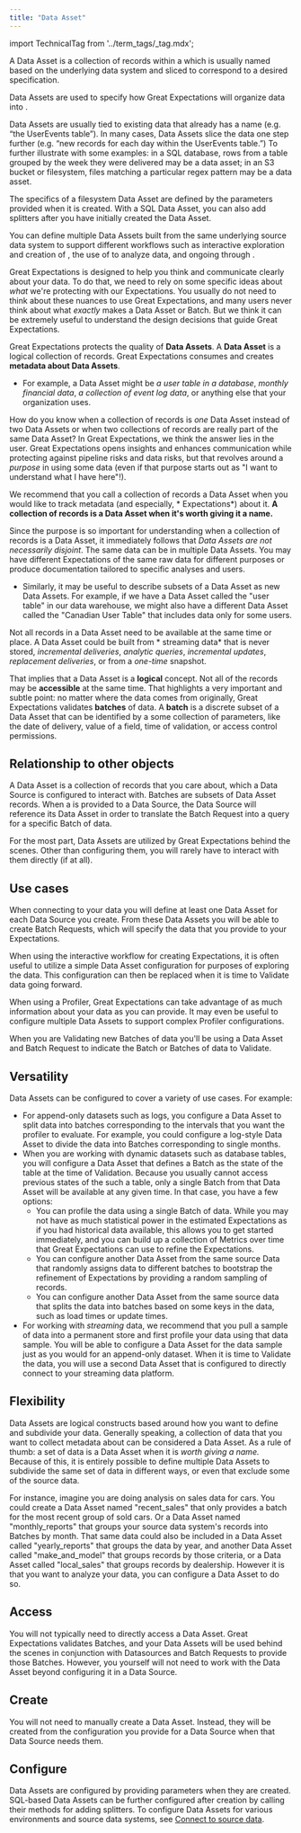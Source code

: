 ```yaml
---
title: "Data Asset"
---
```


import TechnicalTag from '../term_tags/_tag.mdx';

A Data Asset is a collection of records within a <TechnicalTag relative="../" tag="datasource" text="Data Source" /> which is usually named based on the underlying data system and sliced to correspond to a desired specification.

Data Assets are used to specify how Great Expectations will organize data into <TechnicalTag relative="../" tag="batch" text="Batches" />.

Data Assets are usually tied to existing data that already has a name (e.g. “the UserEvents table”). In many cases, Data Assets slice the data one step further (e.g. “new records for each day within the UserEvents table.”) To further illustrate with some examples: in a SQL database, rows from a table grouped by the week they were delivered may be a data asset; in an S3 bucket or filesystem, files matching a particular regex pattern may be a data asset. 

The specifics of a filesystem Data Asset are defined by the parameters provided when it is created. With a SQL Data Asset, you can also add splitters after you have initially created the Data Asset.

You can define multiple Data Assets built from the same underlying source data system to support different workflows such as interactive exploration and creation of <TechnicalTag relative="../" tag="expectation" text="Expectations" />, the use of <TechnicalTag relative="../" tag="profiler" text="Profilers" /> to analyze data, and ongoing <TechnicalTag relative="../" tag="validation" text="Validation" /> through <TechnicalTag relative="../" tag="checkpoint" text="Checkpoints" />.

Great Expectations is designed to help you think and communicate clearly about your data. To do that, we need to rely on some specific ideas about *what* we're protecting with our Expectations. You usually do not need to think about these nuances to use Great Expectations, and many users never think about what *exactly* makes a Data Asset or Batch. But we think it can be extremely useful to understand the design decisions that guide Great Expectations.

Great Expectations protects the quality of **Data Assets**. A **Data Asset** is a logical collection of records. Great Expectations
consumes and creates **metadata about Data Assets**.

- For example, a Data Asset might be *a user table in a database*, *monthly financial data*, *a collection of event log
  data*, or anything else that your organization uses.

How do you know when a collection of records is *one* Data Asset instead of two Data Assets or when two collections of
records are really part of the same Data Asset? In Great Expectations, we think the answer lies in the user. Great
Expectations opens insights and enhances communication while protecting against pipeline risks and data risks, but that
revolves around a *purpose* in using some data (even if that purpose starts out as "I want to understand what I have
here"!).

We recommend that you call a collection of records a Data Asset when you would like to track metadata (and especially, *
Expectations*) about it. **A collection of records is a Data Asset when it's worth giving it a name.**

Since the purpose is so important for understanding when a collection of records is a Data Asset, it immediately follows
that *Data Assets are not necessarily disjoint*. The same data can be in multiple Data Assets. You may have different
Expectations of the same raw data for different purposes or produce documentation tailored to specific analyses and
users.

- Similarly, it may be useful to describe subsets of a Data Asset as new Data Assets. For example, if we have a Data Asset
  called the "user table" in our data warehouse, we might also have a different Data Asset called the "Canadian User
  Table" that includes data only for some users.

Not all records in a Data Asset need to be available at the same time or place. A Data Asset could be built from *
streaming data* that is never stored, *incremental deliveries*, *analytic queries*, *incremental updates*, *replacement
deliveries*, or from a *one-time* snapshot.

That implies that a Data Asset is a **logical** concept. Not all of the records may be **accessible** at the same time.
That highlights a very important and subtle point: no matter where the data comes from originally, Great Expectations
validates **batches** of data. A **batch** is a discrete subset of a Data Asset that can be identified by a some
collection of parameters, like the date of delivery, value of a field, time of validation, or access control
permissions.

## Relationship to other objects

A Data Asset is a collection of records that you care about, which a Data Source is configured to interact with.  Batches are subsets of Data Asset records.  When a <TechnicalTag relative="../" tag="batch_request" text="Batch Request" /> is provided to a Data Source, the Data Source will reference its Data Asset in order to translate the Batch Request into a query for a specific Batch of data.

For the most part, Data Assets are utilized by Great Expectations behind the scenes.  Other than configuring them, you will rarely have to interact with them directly (if at all).

## Use cases

When connecting to your data you will define at least one Data Asset for each Data Source you create.  From these Data Assets you will be able to create Batch Requests, which will specify the data that you provide to your Expectations.

When using the interactive workflow for creating Expectations, it is often useful to utilize a simple Data Asset configuration for purposes of exploring the data.  This configuration can then be replaced when it is time to Validate data going forward.

When using a Profiler, Great Expectations can take advantage of as much information about your data as you can provide.  It may even be useful to configure multiple Data Assets to support complex Profiler configurations.

When you are Validating new Batches of data you'll be using a Data Asset and Batch Request to indicate the Batch or Batches of data to Validate.

## Versatility

Data Assets can be configured to cover a variety of use cases.  For example:

- For append-only datasets such as logs, you configure a Data Asset to split data into batches corresponding to the intervals that you want the profiler to evaluate. For example, you could configure a log-style Data Asset to divide the data into Batches corresponding to single months.
- When you are working with dynamic datasets such as database tables, you will configure a Data Asset that defines a Batch as the state of the table at the time of Validation. Because you usually cannot access previous states of the such a table, only a single Batch from that Data Asset will be available at any given time. In that case, you have a few options:
    - You can profile the data using a single Batch of data.  While you may not have as much statistical power in the estimated Expectations as if you had historical data available, this allows you to get started immediately, and you can build up a collection of Metrics over time that Great Expectations can use to refine the Expectations.
    - You can configure another Data Asset from the same source Data that randomly assigns data to different batches to bootstrap the refinement of Expectations by providing a random sampling of records.
    - You can configure another Data Asset from the same source data that splits the data into batches based on some keys in the data, such as load times or update times.
- For working with *streaming* data, we recommend that you pull a sample of data into a permanent store and first profile your data using that data sample.  You will be able to configure a Data Asset for the data sample just as you would for an append-only dataset.  When it is time to Validate the data, you will use a second Data Asset that is configured to directly connect to your streaming data platform.

## Flexibility

Data Assets are logical constructs based around how you want to define and subdivide your data.  Generally speaking, a collection of data that you want to collect metadata about can be considered a Data Asset.  As a rule of thumb: a set of data is a Data Asset when it is *worth giving a name.*  Because of this, it is entirely possible to define multiple Data Assets to subdivide the same set of data in different ways, or even that exclude some of the source data.

For instance, imagine you are doing analysis on sales data for cars.  You could create a Data Asset named "recent_sales" that only provides a batch for the most recent group of sold cars.  Or a Data Asset named "monthly_reports" that groups your source data system's records into Batches by month.  That same data could also be included in a Data Asset called "yearly_reports" that groups the data by year, and another Data Asset called "make_and_model" that groups records by those criteria, or a Data Asset called "local_sales" that groups records by dealership.  However it is that you want to analyze your data, you can configure a Data Asset to do so.

## Access

You will not typically need to directly access a Data Asset.  Great Expectations validates Batches, and your Data Assets will be used behind the scenes in conjunction with Datasources and Batch Requests to provide those Batches.  However, you yourself will not need to work with the Data Asset beyond configuring it in a Data Source.

## Create

You will not need to manually create a Data Asset.  Instead, they will be created from the configuration you provide for a Data Source when that Data Source needs them.

## Configure

Data Assets are configured by providing parameters when they are created.  SQL-based Data Assets can be further configured after creation by calling their methods for adding splitters. To configure Data Assets for various environments and source data systems, see [Connect to source data](../guides/connecting_to_your_data/connect_to_data_lp.md).
